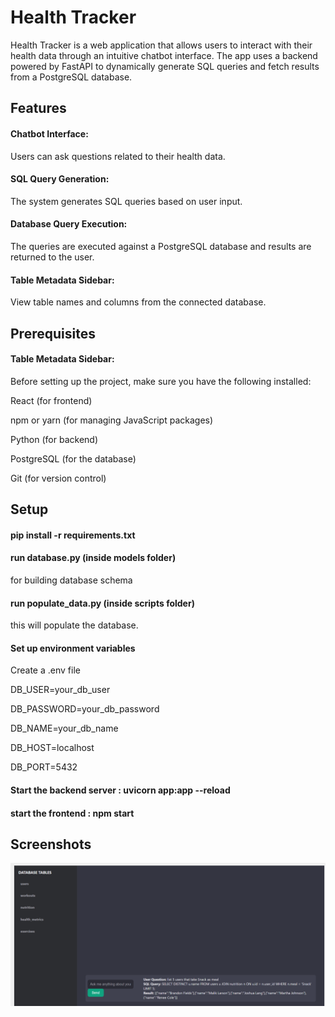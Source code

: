 
# Health Tracker 

Health Tracker is a web application that allows users to interact with their health data through an intuitive chatbot interface. The app uses a backend powered by FastAPI to dynamically generate SQL queries and fetch results from a PostgreSQL database.
## Features

#### Chatbot Interface:
 Users can ask questions related to their health data.
#### SQL Query Generation: 
The system generates SQL queries based on user input.

#### Database Query Execution: 
The queries are executed against a PostgreSQL database and results are returned to the user.

#### Table Metadata Sidebar: 
View table names and columns from the connected database.
## Prerequisites
#### Table Metadata Sidebar: 
Before setting up the project, make sure you have the following installed:

React (for frontend)

npm or yarn (for managing JavaScript packages)

Python (for backend)

PostgreSQL (for the database)

Git (for version control)
## Setup

#### pip install -r requirements.txt
#### run database.py (inside models folder)  
for building database schema
#### run populate_data.py (inside scripts folder) 
this will populate the database.
#### Set up environment variables 
Create a .env file 

DB_USER=your_db_user

DB_PASSWORD=your_db_password 

DB_NAME=your_db_name

DB_HOST=localhost

DB_PORT=5432

#### Start the backend server : uvicorn app:app --reload
#### start the frontend : npm start
## Screenshots
![alt text](image.png)